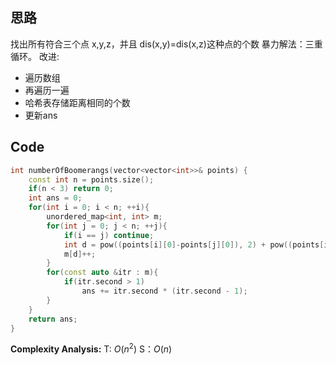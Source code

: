 ## 思路
找出所有符合三个点 x,y,z，并且 dis(x,y)=dis(x,z)这种点的个数
暴力解法：三重循环。
改进:
- 遍历数组
- 再遍历一遍
- 哈希表存储距离相同的个数
- 更新ans

## Code
```cpp
int numberOfBoomerangs(vector<vector<int>>& points) {
	const int n = points.size();
	if(n < 3) return 0;
	int ans = 0;
	for(int i = 0; i < n; ++i){
		unordered_map<int, int> m;
		for(int j = 0; j < n; ++j){
			if(i == j) continue;
			int d = pow((points[i][0]-points[j][0]), 2) + pow((points[i][1]-points[j][1]), 2);
			m[d]++;
		}
		for(const auto &itr : m){
			if(itr.second > 1)
				ans += itr.second * (itr.second - 1);
		}
	}
	return ans;
}
```

**Complexity Analysis:**
T:  $O(n^2)$
S：$O(n)$
